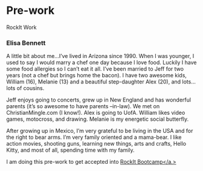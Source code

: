 Pre-work
========

RockIt Work

<h3>Elisa Bennett</h3>

A little bit about me...I’ve lived in Arizona since 1990.  When I was younger, I used to say I would marry a chef one day because I love food.  Luckily I have some food allergies so I can’t eat it all.  I’ve been married to Jeff for two years (not a chef but brings home the bacon).  I have two awesome kids, William (16), Melanie (13) and a beautiful step-daughter Alex (20), and lots…lots of cousins.

Jeff enjoys going to concerts, grew up in New England and has wonderful parents (it’s so awesome to have parents –in-law).  We met on ChristianMingle.com (I know!).  Alex is going to UofA.  William likes video games, motocross, and drawing.  Melanie is my energetic social butterfly.  

After growing up in Mexico, I’m very grateful to be living in the USA and for the right to bear arms.  I’m very family oriented and a mama-bear.   I like action movies, shooting guns, learning new things, arts and crafts, Hello Kitty, and most of all, spending time with my family. 

I am doing this pre-work to get accepted into <a href="http://www.google.com/url?q=http%3A%2F%2Fphxrockit.com%2F&sa=D&sntz=1&usg=AFQjCNFiuL4xZ3KqmYYLmPDvt85CFvnBEg"> RockIt Bootcamp</a.>
